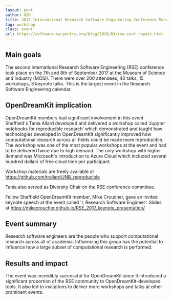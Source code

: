 ```yaml
---
layout: post
author: USH
title: 2017 International Research Software Engineering Conference Manchester MOSI, 7th and 8th September 2017
tag: workshop
class: event
url: https://software-carpentry.org/blog/2018/01/rse-conf-repost.html
---
```


## Main goals

 The second international Research Software Engineering (RSE) conference took place on the 7th and 8th of September 2017 at the Museum of Science and Industry (MOSI). There were over 200 attendees, 40 talks, 15 workshops, 3 keynote talks. This is the largest event in the Research Software Engineering calendar.

## OpenDreamKit implication

 OpenDreamKit members had significant involvement in this event. Sheffield's Tania Allard developed and delivered a workshop called 'Jupyter notebooks for reproducible research’ which demonstrated and taught how technologies developed in OpenDreamKit significantly improved how computational research across all fields could be made more reproducible.  The workshop was one of the most popular workshops at the event and had to be delivered twice due to high demand. The only workshop with higher demand was Microsoft's introduction to Azure Cloud which included several hundred dollars of free cloud time per participant.

Workshop materials are freely available at https://github.com/trallard/JNB_reproducible

Tania also served as Diversity Chair on the RSE conference committee.

Fellow Sheffield OpenDreamKit member, Mike Croucher, gave an invited keynote speech at the event called 'I, Research Software Engineer'. Slides at https://mikecroucher.github.io/RSE_2017_keynote_presentation/

## Event summary

 Research software engineers are the people who support computational research across all of academia. Influencing this group has the potential to influence how a large subset of computational research is performed.

## Results and impact

 The event was incredibly successful for OpenDreamKit since it introduced a significant proportion of the RSE community to OpenDreamKit-developed tools.  It also led to invitations to deliver more workshops and talks at other prominent events.


